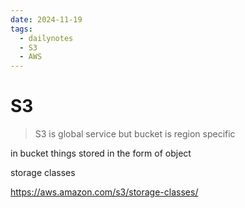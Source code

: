 ```yaml
---
date: 2024-11-19
tags:
  - dailynotes
  - S3
  - AWS
---
```

# S3

>S3 is global service 
but bucket is region specific

in bucket things stored in the form of object

storage classes

https://aws.amazon.com/s3/storage-classes/



